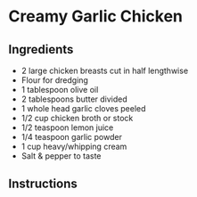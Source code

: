 # Creamy Garlic Chicken 

## Ingredients 

* 2 large chicken breasts cut in half lengthwise
* Flour for dredging
* 1 tablespoon olive oil
* 2 tablespoons butter divided
* 1 whole head garlic cloves peeled
* 1/2 cup chicken broth or stock
* 1/2 teaspoon lemon juice
* 1/4 teaspoon garlic powder
* 1 cup heavy/whipping cream
* Salt & pepper to taste

## Instructions

